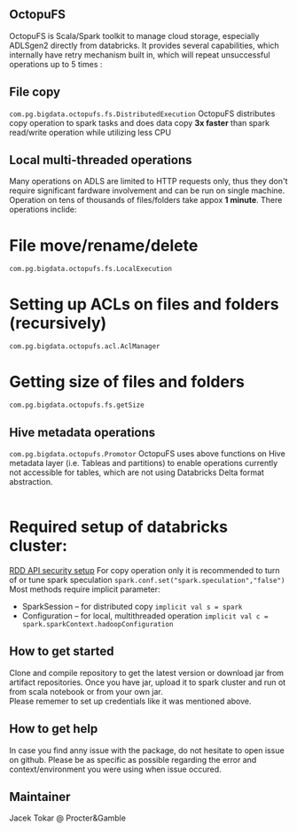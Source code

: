 ## OctopuFS
OctopuFS is Scala/Spark toolkit to manage cloud storage, especially ADLSgen2 directly from databricks. It provides several capabilities, which internally have retry mechanism built in, which will repeat unsuccessful operations up to 5 times :
## File copy 
```com.pg.bigdata.octopufs.fs.DistributedExecution```
OctopuFS distributes copy operation to spark tasks and does data copy **3x faster** than spark read/write operation while utilizing less CPU
## Local multi-threaded operations
Many operations on ADLS are limited to HTTP requests only, thus they don't require significant fardware involvement and can be run on single machine. Operation on tens of thousands of files/folders take appox **1 minute**. There operations inclide:
# File move/rename/delete
```com.pg.bigdata.octopufs.fs.LocalExecution```
# Setting up ACLs on files and folders (recursively)
```com.pg.bigdata.octopufs.acl.AclManager```
# Getting size of files and folders
```com.pg.bigdata.octopufs.fs.getSize```
<br>
## Hive metadata operations 
```com.pg.bigdata.octopufs.Promotor```
OctopuFS uses above functions on Hive metadata layer (i.e. Tableas and partitions) to enable operations currently not accessible for tables, which are not using Databricks Delta format abstraction.
<BR><BR>
# Required setup of databricks cluster:
[RDD API security setup](https://docs.microsoft.com/en-us/azure/databricks/data/data-sources/azure/azure-datalake-gen2#rdd-api)
For copy operation only it is recommended to turn of or tune spark speculation ```spark.conf.set("spark.speculation","false")```
Most methods require implicit parameter:<BR>
  * SparkSession – for distributed copy ```implicit val s = spark```<BR>
  * Configuration – for local, multithreaded operation ```implicit val c = spark.sparkContext.hadoopConfiguration```<BR>

## How to get started
Clone and compile repository to get the latest version or download jar from artifact repositories. Once you have jar, upload it to spark cluster and run ot from scala notebook or from your own jar.<BR>
Please rememer to set up credentials like it was mentioned above.

## How to get help
In case you find anny issue with the package, do not hesitate to open issue on github. Please be as specific as possible regarding the error and context/environment you were using when issue occured.

## Maintainer
Jacek Tokar @ Procter&Gamble
